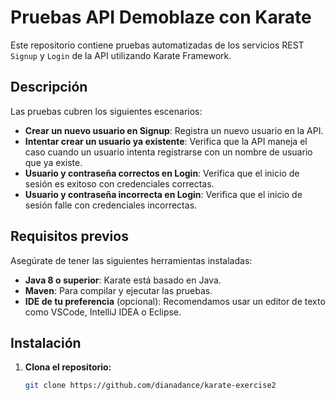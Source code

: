 # Pruebas API Demoblaze con Karate

Este repositorio contiene pruebas automatizadas de los servicios REST `Signup` y `Login` de la API utilizando Karate Framework.

## Descripción

Las pruebas cubren los siguientes escenarios:

- **Crear un nuevo usuario en Signup**: Registra un nuevo usuario en la API.
- **Intentar crear un usuario ya existente**: Verifica que la API maneja el caso cuando un usuario intenta registrarse con un nombre de usuario que ya existe.
- **Usuario y contraseña correctos en Login**: Verifica que el inicio de sesión es exitoso con credenciales correctas.
- **Usuario y contraseña incorrecta en Login**: Verifica que el inicio de sesión falle con credenciales incorrectas.

## Requisitos previos

Asegúrate de tener las siguientes herramientas instaladas:

- **Java 8 o superior**: Karate está basado en Java.
- **Maven**: Para compilar y ejecutar las pruebas.
- **IDE de tu preferencia** (opcional): Recomendamos usar un editor de texto como VSCode, IntelliJ IDEA o Eclipse.

## Instalación

1. **Clona el repositorio:**

   ```bash
   git clone https://github.com/dianadance/karate-exercise2
